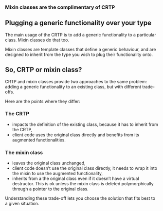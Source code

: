 ### Mixin classes are the complimentary of CRTP
## Plugging a generic functionality over your type
The main usage of the CRTP is to add a generic functionality to a particular class. Mixin classes do that too.

Mixin classes are template classes that define a generic behaviour, and are designed to inherit from the type you wish to plug their functionality onto.

## So, CRTP or mixin class?
CRTP and mixin classes provide two approaches to the same problem: adding a generic functionality to an existing class, but with different trade-offs.

Here are the points where they differ:

### The CRTP
* impacts the definition of the existing class, because it has to inherit from the CRTP,
* client code uses the original class directly and benefits from its augmented functionalities.

### The mixin class
* leaves the original class unchanged,
* client code doesn’t use the original class directly, it needs to wrap it into the mixin to use the augmented functionality,
* inherits from a the original class even if it doesn’t have a virtual destructor. This is ok unless the mixin class is deleted polymorphically through a pointer to the original class.

Understanding these trade-off lets you choose the solution that fits best to a given situation.
